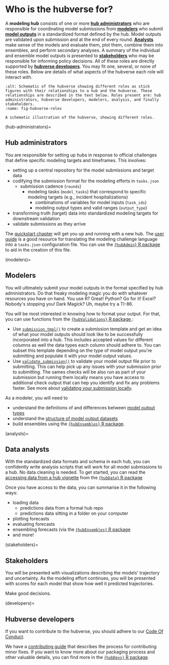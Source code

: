 # Who is the hubverse for?

A **modeling hub** consists of one or more [**hub administrators**](#hub-administrators) who are responsible for coordinating model submissions from [**modelers**](#modelers) who submit [**model outputs**](#def-model-output) in a standardized format defined by the hub.
Model outputs are validated upon submission and at the end of every round. [**Analysts**](#analysts) make sense of the models and evaluate them, plot them, combine them into ensembles, and perform secondary analyses.
A summary of the individual and ensemble model outputs is presented to [**stakeholders**](#stakeholders) who may be responsible for informing policy decisions.
All of these roles are directly supported by [**hubverse developers**](#developers).
You may fit one, several, or none of these roles.
Below are details of what aspects of the hubverse each role will interact with.

```{figure} ../images/hubverse_roles.png
:alt: Schematic of the hubverse showing different roles as stick figures with their relationships to a hub and the hubverse. These relationships are described in the text below. Roles present are: hub administrators, hubverse developers, modelers, analysis, and finally stakeholders.
:name: fig-hubverse-roles

A schematic illustration of the hubverse, showing different roles.
```

(hub-administrators)=
## Hub administrators

You are responsible for setting up hubs in response to official challenges that define specific modeling targets and timeframes.
This involves:

 - setting up a central repository for the model submissions and target data
 - codifying the submission format for the modeling efforts in `tasks.json`
   - submission cadence (`rounds`)
      - modeling tasks (`model_tasks`) that correspond to specific modeling targets (e.g., incident hospitalizations)
        - combinations of variables for model inputs (`task_ids`)
        - modeling output types and valid ranges (`output_type`)
 - transforming truth (target) data into standardized modeling targets for downstream validation
 - validate submissions as they arrive

The [quickstart chapter](/quickstart-hub-admin/intro.md) will get you up and running with a new hub. The [user guide](/user-guide/intro-data-formats.md) is a good resource for translating the modeling challenge language into a `tasks.json` configuration file.
You can use the [`{hubAdmin}` R package](https://hubverse-org.github.io/hubAdmin) to aid in the creation of this file.

(modelers)=
## Modelers

You will ultimately submit your model outputs in the format specified by hub administrators.
Do that freaky modeling magic you do with whatever resources you have on hand.
You use R? Great! Python? Go for it! Excel? Nobody's stopping you! Dark Magick? Uh, maybe try a TI-86.

You will be most interested in knowing how to format your output.
For that, you can use functions from the [`{hubValidations}` R package ](https://hubverse-org.github.io/hubValidations):

- Use [`submission_tmpl()`](https://hubverse-org.github.io/hubValidations/reference/submission_tmpl.html) to create a submission template and get an idea of what your model outputs should look like to be successfully incorporated into a hub. This includes accepted values for different columns as well the data types each column should adhere to. You can subset this template depending on the type of model output you're submitting and populate it with your model output values.
- Use  [`validate_submission()`](https://hubverse-org.github.io/hubValidations/reference/validate_submission.html) to validate your model output file prior to submitting. This can help pick up any issues with your submission prior to submitting. The sames checks will be also run as part of your submission but running them locally means you have access to additional check output that can hep you identify and fix any problems faster. See more about [validating your submission locally](https://hubverse-org.github.io/hubValidations/articles/validate-submission.html).


As a modeler, you will need to

 - understand the definitions of and differences between [model output types](#formats-of-model-output)
 - understand the [structure of model output datasets](https://hubverse-org.github.io/hubData/articles/connect_hub.html#structure-of-hubverse-datasets)
 - build ensembles using the [`{hubEnsembles}` R package](https://hubverse-org.github.io/hubEnsembles).

(analysts)=
## Data analysts

With the standardized data formats and schema in each hub, you can confidently write analysis scripts that will work for all model submissions to a hub.
No data cleaning is needed.
To get started, you can read the [accessing data from a hub vignette](https://hubverse-org.github.io/hubData/articles/connect_hub.html) from the [`{hubData}` R package](https://hubverse-org.github.io/hubData)

Once you have access to the data, you can summarise it in the following ways:

 - loading data
   - predictions data from a formal hub repo
   - predictions data sitting in a folder on your computer
 - plotting forecasts
 - evaluating forecasts
 - ensembling forecasts (via the [`{hubEnsembles}` R package](https://hubverse-org.github.io/hubEnsembles)
 - and more!

(stakeholders)=
## Stakeholders

You will be presented with visualizations describing the models' trajectory and uncertainty.
As the modeling effort continues, you will be presented with scores for each model that show how well it predicted trajectories.

Make good decisions.

(developers)=
## Hubverse developers

If you want to contribute to the hubverse, you should adhere to our [Code Of Conduct](/coc/covenant.md).

We have a [contributing guide](../about/contribute.md) that describes the process for contributing minor fixes.
If you want to know more about our packaging process and other valuable details, you can find more in the [`{hubDevs}` R package](https://hubverse-org.github.io/hubDevs/index.html).

